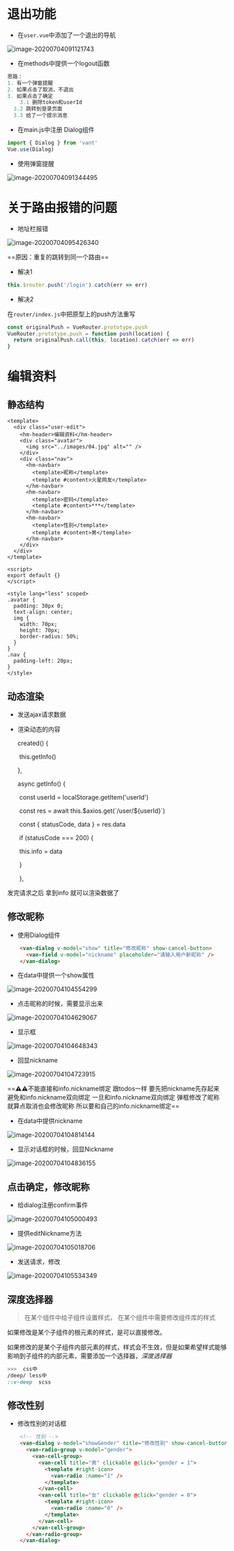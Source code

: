 # 退出功能

+ 在`user.vue`中添加了一个退出的导航

![image-20200704091121743](images/image-20200704091121743.png)

+ 在methods中提供一个logout函数

```js
思路：
1. 有一个弹窗提醒
2. 如果点击了取消，不退出
3. 如果点击了确定
	3.1 删除token和userId
  3.2 跳转到登录页面
  3.3 给了一个提示消息
```



+ 在main.js中注册 Dialog组件

```js
import { Dialog } from 'vant'
Vue.use(Dialog)
```



+ 使用弹窗提醒

![image-20200704091344495](images/image-20200704091344495.png)

# 关于路由报错的问题

+ 地址栏报错

![image-20200704095426340](images/image-20200704095426340.png)

==原因：重复的跳转到同一个路由==

+ 解决1

```js
this.$router.push('/login').catch(err => err)
```

+ 解决2

在`router/index.js`中把原型上的push方法重写

```js
const originalPush = VueRouter.prototype.push
VueRouter.prototype.push = function push(location) {
  return originalPush.call(this, location).catch(err => err)
}
```



# 编辑资料

## 静态结构

```less
<template>
  <div class="user-edit">
    <hm-header>编辑资料</hm-header>
    <div class="avatar">
      <img src="../images/04.jpg" alt="" />
    </div>
    <div class="nav">
      <hm-navbar>
        <template>昵称</template>
        <template #content>火星网友</template>
      </hm-navbar>
      <hm-navbar>
        <template>密码</template>
        <template #content>***</template>
      </hm-navbar>
      <hm-navbar>
        <template>性别</template>
        <template #content>男</template>
      </hm-navbar>
    </div>
  </div>
</template>

<script>
export default {}
</script>

<style lang="less" scoped>
.avatar {
  padding: 30px 0;
  text-align: center;
  img {
    width: 70px;
    height: 70px;
    border-radius: 50%;
  }
}
.nav {
  padding-left: 20px;
}
</style>
```



## 动态渲染

+ 发送ajax请求数据

+ 渲染动态的内容

  created() {

  ​    this.getInfo()

    },



  async getInfo() {

  ​      const userId = localStorage.getItem('userId')

  ​      const res = await this.$axios.get(`/user/${userId}`)

  ​      const { statusCode, data } = res.data

  ​      if (statusCode === 200) {

  ​        this.info = data

  ​      }

  ​    },

发完请求之后 拿到info 就可以渲染数据了

## 修改昵称

+ 使用Dialog组件

```html
    <van-dialog v-model="show" title="修改昵称" show-cancel-button>
      <van-field v-model="nickname" placeholder="请输入用户新昵称" />
    </van-dialog>
```

+ 在data中提供一个show属性

![image-20200704104554299](images/image-20200704104554299.png)

+ 点击昵称的时候，需要显示出来

![image-20200704104629067](images/image-20200704104629067.png)

+ 显示框

![image-20200704104648343](images/image-20200704104648343.png)



+ 回显nickname

![image-20200704104723915](images/image-20200704104723915.png)

==⚠️⚠️不能直接和info.nickname绑定 跟todos一样 要先把nickname先存起来 避免和info.nickname双向绑定 一旦和info.nickname双向绑定 弹框修改了昵称 就算点取消也会修改昵称 所以要和自己的info.nickname绑定==

+ 在data中提供nickname

![image-20200704104814144](images/image-20200704104814144.png)

+ 显示对话框的时候，回显Nickname

![image-20200704104836155](images/image-20200704104836155.png)



## 点击确定，修改昵称

+ 给dialog注册confirm事件

![image-20200704105000493](images/image-20200704105000493.png)

+ 提供editNickname方法

![image-20200704105018706](images/image-20200704105018706.png)

+ 发送请求，修改

![image-20200704105534349](images/image-20200704105534349.png)



## 深度选择器

> 在某个组件中给子组件设置样式， 在某个组件中需要修改组件库的样式

如果修改是某个子组件的根元素的样式，是可以直接修改。

如果修改的是某个子组件内部元素的样式，样式会不生效，但是如果希望样式能够影响到子组件的内部元素，需要添加一个选择器，*深度选择器*

```css
>>>  css中
/deep/ less中
::v-deep  scss
```



## 修改性别

+ 修改性别的对话框

```html
    <!-- 性别 -->
    <van-dialog v-model="showGender" title="修改性别" show-cancel-button>
      <van-radio-group v-model="gender">
        <van-cell-group>
          <van-cell title="男" clickable @click="gender = 1">
            <template #right-icon>
              <van-radio :name="1" />
            </template>
          </van-cell>
          <van-cell title="女" clickable @click="gender = 0">
            <template #right-icon>
              <van-radio :name="0" />
            </template>
          </van-cell>
        </van-cell-group>
      </van-radio-group>
    </van-dialog>
```






